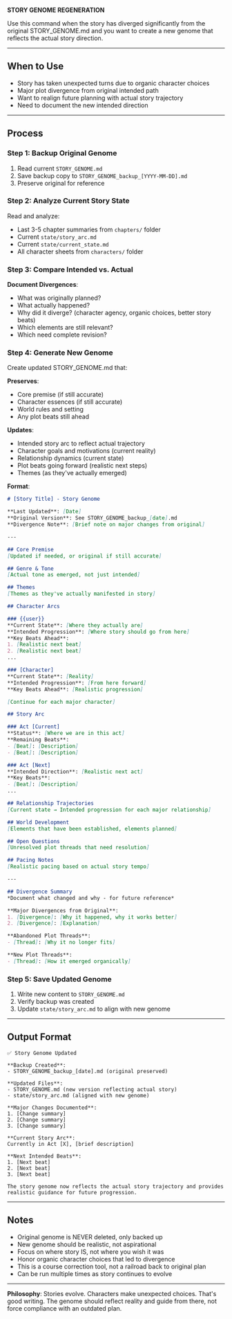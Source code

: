 **STORY GENOME REGENERATION**

Use this command when the story has diverged significantly from the original STORY_GENOME.md and you want to create a new genome that reflects the actual story direction.

---

## When to Use

- Story has taken unexpected turns due to organic character choices
- Major plot divergence from original intended path
- Want to realign future planning with actual story trajectory
- Need to document the new intended direction

---

## Process

### Step 1: Backup Original Genome

1. Read current `STORY_GENOME.md`
2. Save backup copy to `STORY_GENOME_backup_[YYYY-MM-DD].md`
3. Preserve original for reference

### Step 2: Analyze Current Story State

Read and analyze:
- Last 3-5 chapter summaries from `chapters/` folder
- Current `state/story_arc.md`
- Current `state/current_state.md`
- All character sheets from `characters/` folder

### Step 3: Compare Intended vs. Actual

**Document Divergences**:
- What was originally planned?
- What actually happened?
- Why did it diverge? (character agency, organic choices, better story beats)
- Which elements are still relevant?
- Which need complete revision?

### Step 4: Generate New Genome

Create updated STORY_GENOME.md that:

**Preserves**:
- Core premise (if still accurate)
- Character essences (if still accurate)
- World rules and setting
- Any plot beats still ahead

**Updates**:
- Intended story arc to reflect actual trajectory
- Character goals and motivations (current reality)
- Relationship dynamics (current state)
- Plot beats going forward (realistic next steps)
- Themes (as they've actually emerged)

**Format**:
```markdown
# [Story Title] - Story Genome

**Last Updated**: [Date]
**Original Version**: See STORY_GENOME_backup_[date].md
**Divergence Note**: [Brief note on major changes from original]

---

## Core Premise
[Updated if needed, or original if still accurate]

## Genre & Tone
[Actual tone as emerged, not just intended]

## Themes
[Themes as they've actually manifested in story]

## Character Arcs

### {{user}}
**Current State**: [Where they actually are]
**Intended Progression**: [Where story should go from here]
**Key Beats Ahead**:
1. [Realistic next beat]
2. [Realistic next beat]
...

### [Character]
**Current State**: [Reality]
**Intended Progression**: [From here forward]
**Key Beats Ahead**: [Realistic progression]

[Continue for each major character]

## Story Arc

### Act [Current]
**Status**: [Where we are in this act]
**Remaining Beats**:
- [Beat]: [Description]
- [Beat]: [Description]

### Act [Next]
**Intended Direction**: [Realistic next act]
**Key Beats**:
- [Beat]: [Description]
...

## Relationship Trajectories
[Current state → Intended progression for each major relationship]

## World Development
[Elements that have been established, elements planned]

## Open Questions
[Unresolved plot threads that need resolution]

## Pacing Notes
[Realistic pacing based on actual story tempo]

---

## Divergence Summary
*Document what changed and why - for future reference*

**Major Divergences from Original**:
1. [Divergence]: [Why it happened, why it works better]
2. [Divergence]: [Explanation]

**Abandoned Plot Threads**:
- [Thread]: [Why it no longer fits]

**New Plot Threads**:
- [Thread]: [How it emerged organically]
```

### Step 5: Save Updated Genome

1. Write new content to `STORY_GENOME.md`
2. Verify backup was created
3. Update `state/story_arc.md` to align with new genome

---

## Output Format

```
✅ Story Genome Updated

**Backup Created**:
- STORY_GENOME_backup_[date].md (original preserved)

**Updated Files**:
- STORY_GENOME.md (new version reflecting actual story)
- state/story_arc.md (aligned with new genome)

**Major Changes Documented**:
1. [Change summary]
2. [Change summary]
3. [Change summary]

**Current Story Arc**:
Currently in Act [X], [brief description]

**Next Intended Beats**:
1. [Next beat]
2. [Next beat]
3. [Next beat]

The story genome now reflects the actual story trajectory and provides realistic guidance for future progression.
```

---

## Notes

- Original genome is NEVER deleted, only backed up
- New genome should be realistic, not aspirational
- Focus on where story IS, not where you wish it was
- Honor organic character choices that led to divergence
- This is a course correction tool, not a railroad back to original plan
- Can be run multiple times as story continues to evolve

---

**Philosophy**: Stories evolve. Characters make unexpected choices. That's good writing. The genome should reflect reality and guide from there, not force compliance with an outdated plan.
